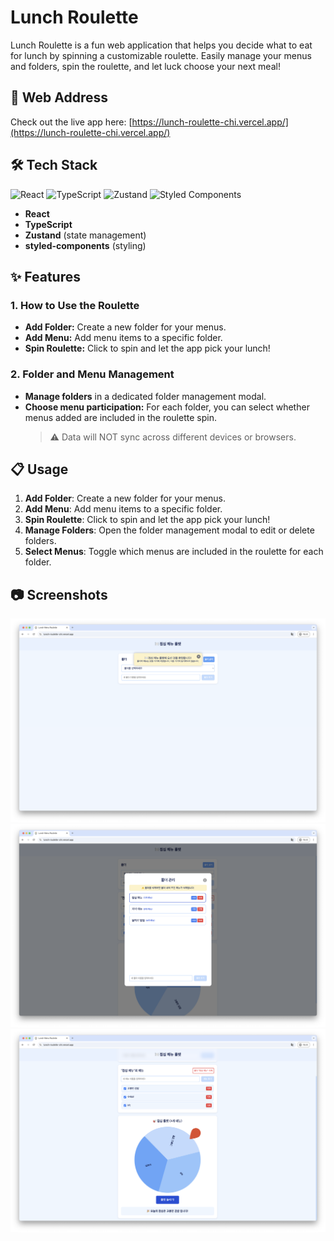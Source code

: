 # Lunch Roulette 

Lunch Roulette is a fun web application that helps you decide what to eat for lunch by spinning a customizable roulette. Easily manage your menus and folders, spin the roulette, and let luck choose your next meal!

## 🚀 Web Address

Check out the live app here: [https://lunch-roulette-chi.vercel.app/](https://lunch-roulette-chi.vercel.app/)

## 🛠️ Tech Stack

![React](https://img.shields.io/badge/React-18.2.0-blue?style=flat&logo=react&logoColor=white)
![TypeScript](https://img.shields.io/badge/TypeScript-5.2.2-blue?style=flat&logo=typescript&logoColor=white)
![Zustand](https://img.shields.io/badge/Zustand-4.2.0-blue?style=flat&logo=zustand&logoColor=white)
![Styled Components](https://img.shields.io/badge/Styled%20Components-5.3.6-blue?style=flat&logo=styled-components&logoColor=white)
- **React** 
- **TypeScript**
- **Zustand** (state management)
- **styled-components** (styling)

## ✨ Features

### 1. How to Use the Roulette
- **Add Folder:** Create a new folder for your menus.
- **Add Menu:** Add menu items to a specific folder.
- **Spin Roulette:** Click to spin and let the app pick your lunch!

### 2. Folder and Menu Management
- **Manage folders** in a dedicated folder management modal.
- **Choose menu participation:** For each folder, you can select whether menus added are included in the roulette spin.
  > ⚠️ Data will NOT sync across different devices or browsers.

## 📋 Usage

1. **Add Folder**: Create a new folder for your menus.
2. **Add Menu**: Add menu items to a specific folder.
3. **Spin Roulette**: Click to spin and let the app pick your lunch!
4. **Manage Folders**: Open the folder management modal to edit or delete folders.
5. **Select Menus**: Toggle which menus are included in the roulette for each folder.


## 📷 Screenshots
![Screenshot 1](public/assets/img/read-me/photo1.png)
![Screenshot 2](public/assets/img/read-me/photo2.png)
![Screenshot 3](public/assets/img/read-me/photo3.png)
